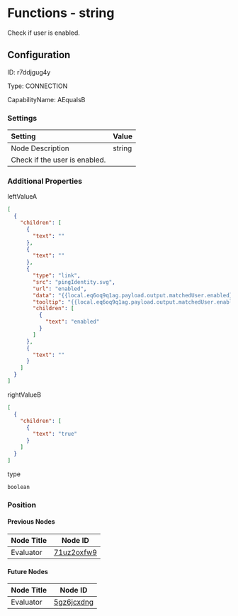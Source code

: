 # Functions - string 
Check if user is enabled.
## Configuration
ID:  r7ddjgug4y

Type: CONNECTION 

CapabilityName: AEqualsB

### Settings
| Setting | Value  |
| :------------------------ | ---------------------------------------- |
| Node Description | string 
Check if the user is enabled. | 





### Additional Properties
leftValueA
```json 
[
  {
    "children": [
      {
        "text": ""
      },
      {
        "text": ""
      },
      {
        "type": "link",
        "src": "pingIdentity.svg",
        "url": "enabled",
        "data": "{{local.eq6oq9q1ag.payload.output.matchedUser.enabled}}",
        "tooltip": "{{local.eq6oq9q1ag.payload.output.matchedUser.enabled}}",
        "children": [
          {
            "text": "enabled"
          }
        ]
      },
      {
        "text": ""
      }
    ]
  }
]
```


rightValueB
```json 
[
  {
    "children": [
      {
        "text": "true"
      }
    ]
  }
]
```


type
```string 
boolean
```





### Position

#### Previous Nodes
| Node Title | Node ID |
| :------------- | ------------ |
| Evaluator | [71uz2oxfw9](./71uz2oxfw9.md) | 
 
 #### Future Nodes
| Node Title | Node ID |
| :------------- | ------------ |
| Evaluator |[5gz6jcxdng](./5gz6jcxdng.md) | 